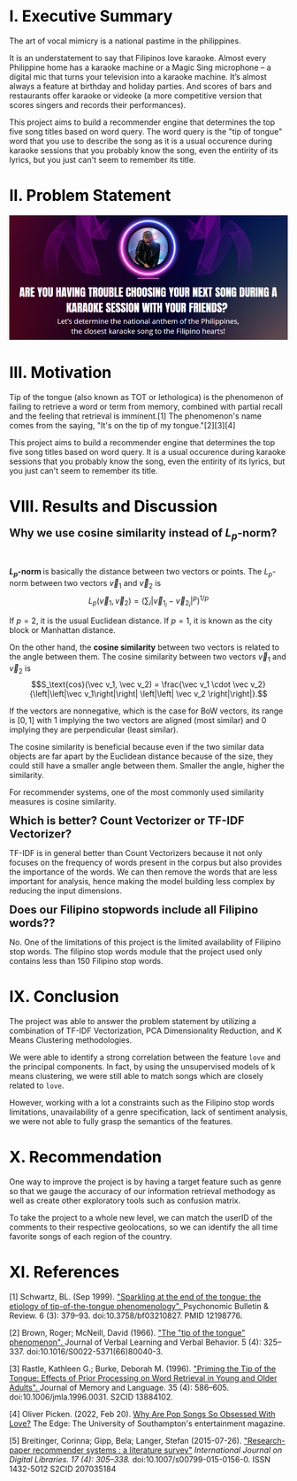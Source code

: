 <h1 style="color:#000000">I. Executive Summary</h1>

The art of vocal mimicry is a national pastime in the philippines.

It is an understatement to say that Filipinos love karaoke. Almost every Philippine home has a karaoke machine or a Magic Sing microphone – a digital mic that turns your television into a karaoke machine. It’s almost always a feature at birthday and holiday parties. And scores of bars and restaurants offer karaoke or videoke (a more competitive version that scores singers and records their performances).

This project aims to build a recommender engine that determines the top five song titles based on word query. The word query is the "tip of tongue" word that you use to describe the song as it is a usual occurence during karaoke sessions that you probably know the song, even the entirity of its lyrics, but you just can't seem to remember its title. 

<h1 style="color:#000000">II. Problem Statement</h1>

<center><img src="problem-statement-2.png"/></center>

<h1 style="color:#000000">III. Motivation</h1>

Tip of the tongue (also known as TOT or lethologica) is the phenomenon of failing to retrieve a word or term from memory, combined with partial recall and the feeling that retrieval is imminent.[1] The phenomenon's name comes from the saying, "It's on the tip of my tongue."[2][3][4]

This project aims to build a recommender engine that determines the top five song titles based on word query. It is a usual occurence during karaoke sessions that you probably know the song, even the entirity of its lyrics, but you just can't seem to remember its title. 

<h1 style="color:#000000">VIII. Results and Discussion</h1>

<span style="font-size: 20px"><b>Why we use cosine similarity instead of $L_p$-norm?</b><p>&nbsp; </p> </span>

<b> $L_p$-norm </b> is basically the distance between two vectors or points. The $L_p$-norm between two vectors $\vec v_1$ and $\vec v_2$ is
$$L_p(\vec v_1, \vec v_2) = \left(\sum_i \left| \vec v_{1_i} - \vec v_{2_i} \right|^p \right)^{1/p}$$

If $p=2$, it is the usual Euclidean distance. If $p=1$, it is known as the city block or Manhattan distance.

On the other hand, the **cosine similarity** between two vectors is related to the angle between them. The cosine similarity between two vectors $\vec v_1$ and $\vec v_2$ is
$$S_\text{cos}(\vec v_1, \vec v_2) = \frac{\vec v_1 \cdot \vec v_2}{\left|\left|\vec v_1\right|\right| \left|\left| \vec v_2 \right|\right|}.$$


If the vectors are nonnegative, which is the case for BoW vectors, its range is $[0,1]$ with 1 implying the two vectors are aligned (most similar) and 0 implying they are perpendicular (least similar).

The cosine similarity is beneficial because even if the two similar data objects are far apart by the Euclidean distance because of the size, they could still have a smaller angle between them. Smaller the angle, higher the similarity.

For recommender systems, one of the most commonly used similarity measures is cosine similarity.

<span style="font-size: 20px"><b>Which is better? Count Vectorizer or TF-IDF Vectorizer?</b></span>

TF-IDF is in general better than Count Vectorizers because it not only focuses on the frequency of words present in the corpus but also provides the importance of the words. We can then remove the words that are less important for analysis, hence making the model building less complex by reducing the input dimensions.
    
<span style="font-size: 20px"><b>Does our Filipino stopwords include all Filipino words??</b></span>

No. One of the limitations of this project is the limited availability of Filipino stop words. The filipino stop words module that the project used only contains less than 150 Filipino stop words.
    
<h1 style="color:#000000">IX. Conclusion</h1>

The project was able to answer the problem statement by utilizing a combination of TF-IDF Vectorization, PCA Dimensionality Reduction, and K Means Clustering methodologies. 

We were able to identify a strong correlation between the feature `love` and the principal components. In fact, by using the unsupervised models of k means clustering, we were still able to match songs which are closely related to `love`.

However, working with a lot a constraints such as the Filipino stop words limitations, unavailability of a genre specification, lack of sentiment analysis, we were not able to fully grasp the semantics of the features.

<h1 style="color:#000000">X. Recommendation</h1>

One way to improve the project is by having a target feature such as genre so that we gauge the accuracy of our information retrieval methodogy as well as create other exploratory tools such as confusion matrix.

To take the project to a whole new level, we can match the userID of the comments to their respective geolocations, so we can identify the all time favorite songs of each region of the country.

<h1 style="color:#000000">XI. References</h1>

[1] Schwartz, BL. (Sep 1999). <a id="ref2" href="https://link.springer.com/article/10.3758/BF03210827.">"Sparkling at the end of the tongue: the etiology of tip-of-the-tongue phenomenology". </a> Psychonomic Bulletin & Review. 6 (3): 379–93. doi:10.3758/bf03210827. PMID 12198776.
 
[2] Brown, Roger; McNeill, David (1966). <a id="ref2" href="https://www.sciencedirect.com/science/article/abs/pii/S0022537166800403?via%3Dihub.">"The "tip of the tongue" phenomenon". </a> Journal of Verbal Learning and Verbal Behavior. 5 (4): 325–337. doi:10.1016/S0022-5371(66)80040-3.
 
[3] Rastle, Kathleen G.; Burke, Deborah M. (1996). <a id="ref2" href="https://www.sciencedirect.com/science/article/abs/pii/S0749596X96900315?via%3Dihub.">"Priming the Tip of the Tongue: Effects of Prior Processing on Word Retrieval in Young and Older Adults". </a> Journal of Memory and Language. 35 (4): 586–605. doi:10.1006/jmla.1996.0031. S2CID 13884102.

[4] Oliver Picken. (2022, Feb 20). <a id="ref2" href="https://www.theedgesusu.co.uk/records/2022/02/20/why-are-pop-songs-so-obsessed-with-love/."> Why Are Pop Songs So Obsessed With Love?</a> The Edge: The University of Southampton's entertainment magazine.

[5] Breitinger, Corinna; Gipp, Bela; Langer, Stefan (2015-07-26). <a id="ref2" href="https://link.springer.com/article/10.1007/s00799-015-0156-0.">"Research-paper recommender systems : a literature survey"</a> <i>International Journal on Digital Libraries. 17 (4): 305–338.</i> doi:10.1007/s00799-015-0156-0. ISSN 1432-5012 S2CID 207035184

